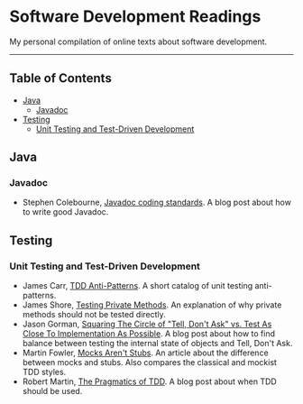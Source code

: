 # Software Development Readings

My personal compilation of online texts about software development.

***

## Table of Contents

- [Java](#java)
  - [Javadoc](#javadoc)
- [Testing](#testing)
  - [Unit Testing and Test-Driven Development](#unit-testing-and-test-driven-development)

## Java

### Javadoc

- Stephen Colebourne, [Javadoc coding standards](http://blog.joda.org/2012/11/javadoc-coding-standards.html). A blog post about how to write good Javadoc.

## Testing

### Unit Testing and Test-Driven Development

- James Carr, [TDD Anti-Patterns](http://blog.james-carr.org/2006/11/03/tdd-anti-patterns/). A short catalog of unit testing anti-patterns.
- James Shore, [Testing Private Methods](http://www.jamesshore.com/Blog/Testing-Private-Methods.html). An explanation of why private methods should not be tested directly.
- Jason Gorman, [Squaring The Circle of "Tell, Don't Ask" vs. Test As Close To Implementation As Possible](http://codemanship.co.uk/parlezuml/blog/?postid=1379). A blog post about how to find balance between testing the internal state of objects and Tell, Don't Ask.
- Martin Fowler, [Mocks Aren't Stubs](http://martinfowler.com/articles/mocksArentStubs.html). An article about the difference between mocks and stubs. Also compares the classical and mockist TDD styles.
- Robert Martin, [The Pragmatics of TDD](https://8thlight.com/blog/uncle-bob/2013/03/06/ThePragmaticsOfTDD.html). A blog post about when TDD should be used.
